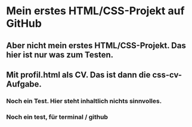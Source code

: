 # Mein erstes HTML/CSS-Projekt auf GitHub

## Aber nicht mein erstes HTML/CSS-Projekt. Das hier ist nur was zum Testen.

## Mit profil.html als CV. Das ist dann die css-cv-Aufgabe.

### Noch ein Test. Hier steht inhaltlich nichts sinnvolles.

### Noch ein test, für terminal / github
